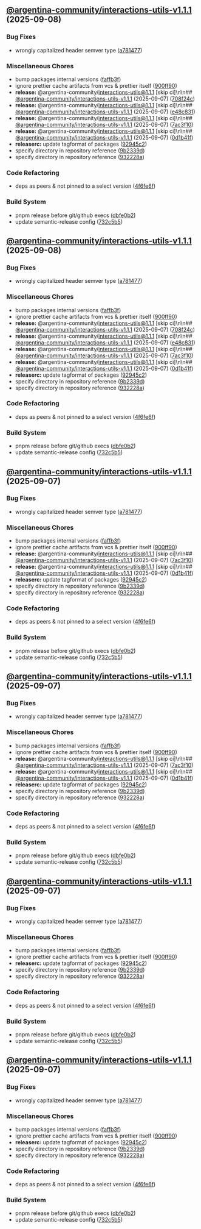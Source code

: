 ## [@argentina-community/interactions-utils-v1.1.1](https://github.com/0xar-ds/public/compare/@argentina-community/interactions-utils@1.1.0...@argentina-community/interactions-utils@1.1.1) (2025-09-08)

### Bug Fixes

* wrongly capitalized header semver type ([a781477](https://github.com/0xar-ds/public/commit/a781477b36faab8ca285b9bfd474033ba65738e0))

### Miscellaneous Chores

* bump packages internal versions ([faffb3f](https://github.com/0xar-ds/public/commit/faffb3f9152479b534c7cabaa924211101007832))
* ignore prettier cache artifacts from vcs & prettier itself ([900ff90](https://github.com/0xar-ds/public/commit/900ff90ae53605ea67b5a131b687e412ef4a5de4))
* **release:** @argentina-community/interactions-utils@1.1.1 [skip ci]\n\n## [@argentina-community/interactions-utils-v1.1.1](https://github.com/0xar-ds/public/compare/@argentina-community/interactions-utils@1.1.0...@argentina-community/interactions-utils@1.1.1) (2025-09-07) ([708f24c](https://github.com/0xar-ds/public/commit/708f24cc8f4c323cb7bdb227726763006fc4c7c4))
* **release:** @argentina-community/interactions-utils@1.1.1 [skip ci]\n\n## [@argentina-community/interactions-utils-v1.1.1](https://github.com/0xar-ds/public/compare/@argentina-community/interactions-utils@1.1.0...@argentina-community/interactions-utils@1.1.1) (2025-09-07) ([e48c831](https://github.com/0xar-ds/public/commit/e48c831bc6a591fa6ed181c16307cd2315631794))
* **release:** @argentina-community/interactions-utils@1.1.1 [skip ci]\n\n## [@argentina-community/interactions-utils-v1.1.1](https://github.com/0xar-ds/public/compare/@argentina-community/interactions-utils@1.1.0...@argentina-community/interactions-utils@1.1.1) (2025-09-07) ([7ac3f10](https://github.com/0xar-ds/public/commit/7ac3f10cf5bc0f42ea41d77a87bc109a53eb5324))
* **release:** @argentina-community/interactions-utils@1.1.1 [skip ci]\n\n## [@argentina-community/interactions-utils-v1.1.1](https://github.com/0xar-ds/public/compare/@argentina-community/interactions-utils@1.1.0...@argentina-community/interactions-utils@1.1.1) (2025-09-07) ([0d1b41f](https://github.com/0xar-ds/public/commit/0d1b41f71226e16660c69aa528d900ecefd1ddb0))
* **releaserc:** update tagformat of packages ([92945c2](https://github.com/0xar-ds/public/commit/92945c2c7441b1c091f195c8ebcb01920efc05e8))
* specify directory in repository reference ([9b2339d](https://github.com/0xar-ds/public/commit/9b2339d184ccb6db519856362c8de622dcb28186))
* specify directory in repository reference ([932228a](https://github.com/0xar-ds/public/commit/932228af53308ddf5c9131c619b095205e5f8f80))

### Code Refactoring

* deps as peers & not pinned to a select version ([4f6fe6f](https://github.com/0xar-ds/public/commit/4f6fe6f14f2db9bd5ed2942c99bec4ad1ec50b21))

### Build System

* pnpm release before git/github execs ([dbfe0b2](https://github.com/0xar-ds/public/commit/dbfe0b2f2fabedfd975c091c35785faaed884db1))
* update semantic-release config ([732c5b5](https://github.com/0xar-ds/public/commit/732c5b5f8b0894569b945d8d80b5058d9efc4aa5))

## [@argentina-community/interactions-utils-v1.1.1](https://github.com/0xar-ds/public/compare/@argentina-community/interactions-utils@1.1.0...@argentina-community/interactions-utils@1.1.1) (2025-09-08)

### Bug Fixes

* wrongly capitalized header semver type ([a781477](https://github.com/0xar-ds/public/commit/a781477b36faab8ca285b9bfd474033ba65738e0))

### Miscellaneous Chores

* bump packages internal versions ([faffb3f](https://github.com/0xar-ds/public/commit/faffb3f9152479b534c7cabaa924211101007832))
* ignore prettier cache artifacts from vcs & prettier itself ([900ff90](https://github.com/0xar-ds/public/commit/900ff90ae53605ea67b5a131b687e412ef4a5de4))
* **release:** @argentina-community/interactions-utils@1.1.1 [skip ci]\n\n## [@argentina-community/interactions-utils-v1.1.1](https://github.com/0xar-ds/public/compare/@argentina-community/interactions-utils@1.1.0...@argentina-community/interactions-utils@1.1.1) (2025-09-07) ([708f24c](https://github.com/0xar-ds/public/commit/708f24cc8f4c323cb7bdb227726763006fc4c7c4))
* **release:** @argentina-community/interactions-utils@1.1.1 [skip ci]\n\n## [@argentina-community/interactions-utils-v1.1.1](https://github.com/0xar-ds/public/compare/@argentina-community/interactions-utils@1.1.0...@argentina-community/interactions-utils@1.1.1) (2025-09-07) ([e48c831](https://github.com/0xar-ds/public/commit/e48c831bc6a591fa6ed181c16307cd2315631794))
* **release:** @argentina-community/interactions-utils@1.1.1 [skip ci]\n\n## [@argentina-community/interactions-utils-v1.1.1](https://github.com/0xar-ds/public/compare/@argentina-community/interactions-utils@1.1.0...@argentina-community/interactions-utils@1.1.1) (2025-09-07) ([7ac3f10](https://github.com/0xar-ds/public/commit/7ac3f10cf5bc0f42ea41d77a87bc109a53eb5324))
* **release:** @argentina-community/interactions-utils@1.1.1 [skip ci]\n\n## [@argentina-community/interactions-utils-v1.1.1](https://github.com/0xar-ds/public/compare/@argentina-community/interactions-utils@1.1.0...@argentina-community/interactions-utils@1.1.1) (2025-09-07) ([0d1b41f](https://github.com/0xar-ds/public/commit/0d1b41f71226e16660c69aa528d900ecefd1ddb0))
* **releaserc:** update tagformat of packages ([92945c2](https://github.com/0xar-ds/public/commit/92945c2c7441b1c091f195c8ebcb01920efc05e8))
* specify directory in repository reference ([9b2339d](https://github.com/0xar-ds/public/commit/9b2339d184ccb6db519856362c8de622dcb28186))
* specify directory in repository reference ([932228a](https://github.com/0xar-ds/public/commit/932228af53308ddf5c9131c619b095205e5f8f80))

### Code Refactoring

* deps as peers & not pinned to a select version ([4f6fe6f](https://github.com/0xar-ds/public/commit/4f6fe6f14f2db9bd5ed2942c99bec4ad1ec50b21))

### Build System

* pnpm release before git/github execs ([dbfe0b2](https://github.com/0xar-ds/public/commit/dbfe0b2f2fabedfd975c091c35785faaed884db1))
* update semantic-release config ([732c5b5](https://github.com/0xar-ds/public/commit/732c5b5f8b0894569b945d8d80b5058d9efc4aa5))

## [@argentina-community/interactions-utils-v1.1.1](https://github.com/0xar-ds/public/compare/@argentina-community/interactions-utils@1.1.0...@argentina-community/interactions-utils@1.1.1) (2025-09-07)

### Bug Fixes

* wrongly capitalized header semver type ([a781477](https://github.com/0xar-ds/public/commit/a781477b36faab8ca285b9bfd474033ba65738e0))

### Miscellaneous Chores

* bump packages internal versions ([faffb3f](https://github.com/0xar-ds/public/commit/faffb3f9152479b534c7cabaa924211101007832))
* ignore prettier cache artifacts from vcs & prettier itself ([900ff90](https://github.com/0xar-ds/public/commit/900ff90ae53605ea67b5a131b687e412ef4a5de4))
* **release:** @argentina-community/interactions-utils@1.1.1 [skip ci]\n\n## [@argentina-community/interactions-utils-v1.1.1](https://github.com/0xar-ds/public/compare/@argentina-community/interactions-utils@1.1.0...@argentina-community/interactions-utils@1.1.1) (2025-09-07) ([7ac3f10](https://github.com/0xar-ds/public/commit/7ac3f10cf5bc0f42ea41d77a87bc109a53eb5324))
* **release:** @argentina-community/interactions-utils@1.1.1 [skip ci]\n\n## [@argentina-community/interactions-utils-v1.1.1](https://github.com/0xar-ds/public/compare/@argentina-community/interactions-utils@1.1.0...@argentina-community/interactions-utils@1.1.1) (2025-09-07) ([0d1b41f](https://github.com/0xar-ds/public/commit/0d1b41f71226e16660c69aa528d900ecefd1ddb0))
* **releaserc:** update tagformat of packages ([92945c2](https://github.com/0xar-ds/public/commit/92945c2c7441b1c091f195c8ebcb01920efc05e8))
* specify directory in repository reference ([9b2339d](https://github.com/0xar-ds/public/commit/9b2339d184ccb6db519856362c8de622dcb28186))
* specify directory in repository reference ([932228a](https://github.com/0xar-ds/public/commit/932228af53308ddf5c9131c619b095205e5f8f80))

### Code Refactoring

* deps as peers & not pinned to a select version ([4f6fe6f](https://github.com/0xar-ds/public/commit/4f6fe6f14f2db9bd5ed2942c99bec4ad1ec50b21))

### Build System

* pnpm release before git/github execs ([dbfe0b2](https://github.com/0xar-ds/public/commit/dbfe0b2f2fabedfd975c091c35785faaed884db1))
* update semantic-release config ([732c5b5](https://github.com/0xar-ds/public/commit/732c5b5f8b0894569b945d8d80b5058d9efc4aa5))

## [@argentina-community/interactions-utils-v1.1.1](https://github.com/0xar-ds/public/compare/@argentina-community/interactions-utils@1.1.0...@argentina-community/interactions-utils@1.1.1) (2025-09-07)

### Bug Fixes

* wrongly capitalized header semver type ([a781477](https://github.com/0xar-ds/public/commit/a781477b36faab8ca285b9bfd474033ba65738e0))

### Miscellaneous Chores

* bump packages internal versions ([faffb3f](https://github.com/0xar-ds/public/commit/faffb3f9152479b534c7cabaa924211101007832))
* ignore prettier cache artifacts from vcs & prettier itself ([900ff90](https://github.com/0xar-ds/public/commit/900ff90ae53605ea67b5a131b687e412ef4a5de4))
* **release:** @argentina-community/interactions-utils@1.1.1 [skip ci]\n\n## [@argentina-community/interactions-utils-v1.1.1](https://github.com/0xar-ds/public/compare/@argentina-community/interactions-utils@1.1.0...@argentina-community/interactions-utils@1.1.1) (2025-09-07) ([7ac3f10](https://github.com/0xar-ds/public/commit/7ac3f10cf5bc0f42ea41d77a87bc109a53eb5324))
* **release:** @argentina-community/interactions-utils@1.1.1 [skip ci]\n\n## [@argentina-community/interactions-utils-v1.1.1](https://github.com/0xar-ds/public/compare/@argentina-community/interactions-utils@1.1.0...@argentina-community/interactions-utils@1.1.1) (2025-09-07) ([0d1b41f](https://github.com/0xar-ds/public/commit/0d1b41f71226e16660c69aa528d900ecefd1ddb0))
* **releaserc:** update tagformat of packages ([92945c2](https://github.com/0xar-ds/public/commit/92945c2c7441b1c091f195c8ebcb01920efc05e8))
* specify directory in repository reference ([9b2339d](https://github.com/0xar-ds/public/commit/9b2339d184ccb6db519856362c8de622dcb28186))
* specify directory in repository reference ([932228a](https://github.com/0xar-ds/public/commit/932228af53308ddf5c9131c619b095205e5f8f80))

### Code Refactoring

* deps as peers & not pinned to a select version ([4f6fe6f](https://github.com/0xar-ds/public/commit/4f6fe6f14f2db9bd5ed2942c99bec4ad1ec50b21))

### Build System

* pnpm release before git/github execs ([dbfe0b2](https://github.com/0xar-ds/public/commit/dbfe0b2f2fabedfd975c091c35785faaed884db1))
* update semantic-release config ([732c5b5](https://github.com/0xar-ds/public/commit/732c5b5f8b0894569b945d8d80b5058d9efc4aa5))

## [@argentina-community/interactions-utils-v1.1.1](https://github.com/0xar-ds/public/compare/@argentina-community/interactions-utils@1.1.0...@argentina-community/interactions-utils@1.1.1) (2025-09-07)

### Bug Fixes

* wrongly capitalized header semver type ([a781477](https://github.com/0xar-ds/public/commit/a781477b36faab8ca285b9bfd474033ba65738e0))

### Miscellaneous Chores

* bump packages internal versions ([faffb3f](https://github.com/0xar-ds/public/commit/faffb3f9152479b534c7cabaa924211101007832))
* ignore prettier cache artifacts from vcs & prettier itself ([900ff90](https://github.com/0xar-ds/public/commit/900ff90ae53605ea67b5a131b687e412ef4a5de4))
* **releaserc:** update tagformat of packages ([92945c2](https://github.com/0xar-ds/public/commit/92945c2c7441b1c091f195c8ebcb01920efc05e8))
* specify directory in repository reference ([9b2339d](https://github.com/0xar-ds/public/commit/9b2339d184ccb6db519856362c8de622dcb28186))
* specify directory in repository reference ([932228a](https://github.com/0xar-ds/public/commit/932228af53308ddf5c9131c619b095205e5f8f80))

### Code Refactoring

* deps as peers & not pinned to a select version ([4f6fe6f](https://github.com/0xar-ds/public/commit/4f6fe6f14f2db9bd5ed2942c99bec4ad1ec50b21))

### Build System

* pnpm release before git/github execs ([dbfe0b2](https://github.com/0xar-ds/public/commit/dbfe0b2f2fabedfd975c091c35785faaed884db1))
* update semantic-release config ([732c5b5](https://github.com/0xar-ds/public/commit/732c5b5f8b0894569b945d8d80b5058d9efc4aa5))

## [@argentina-community/interactions-utils-v1.1.1](https://github.com/0xar-ds/public/compare/@argentina-community/interactions-utils@1.1.0...@argentina-community/interactions-utils@1.1.1) (2025-09-07)

### Bug Fixes

* wrongly capitalized header semver type ([a781477](https://github.com/0xar-ds/public/commit/a781477b36faab8ca285b9bfd474033ba65738e0))

### Miscellaneous Chores

* bump packages internal versions ([faffb3f](https://github.com/0xar-ds/public/commit/faffb3f9152479b534c7cabaa924211101007832))
* ignore prettier cache artifacts from vcs & prettier itself ([900ff90](https://github.com/0xar-ds/public/commit/900ff90ae53605ea67b5a131b687e412ef4a5de4))
* **releaserc:** update tagformat of packages ([92945c2](https://github.com/0xar-ds/public/commit/92945c2c7441b1c091f195c8ebcb01920efc05e8))
* specify directory in repository reference ([9b2339d](https://github.com/0xar-ds/public/commit/9b2339d184ccb6db519856362c8de622dcb28186))
* specify directory in repository reference ([932228a](https://github.com/0xar-ds/public/commit/932228af53308ddf5c9131c619b095205e5f8f80))

### Code Refactoring

* deps as peers & not pinned to a select version ([4f6fe6f](https://github.com/0xar-ds/public/commit/4f6fe6f14f2db9bd5ed2942c99bec4ad1ec50b21))

### Build System

* pnpm release before git/github execs ([dbfe0b2](https://github.com/0xar-ds/public/commit/dbfe0b2f2fabedfd975c091c35785faaed884db1))
* update semantic-release config ([732c5b5](https://github.com/0xar-ds/public/commit/732c5b5f8b0894569b945d8d80b5058d9efc4aa5))
